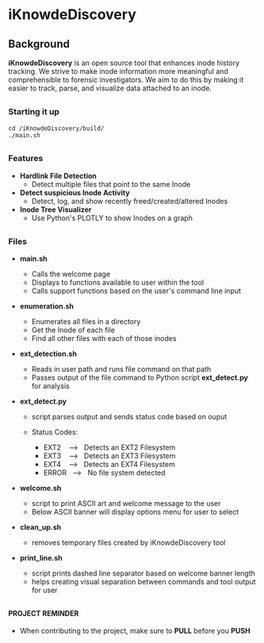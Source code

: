 # iKnowdeDiscovery
 

## Background

**iKnowdeDiscovery** is an open source tool that enhances inode history tracking. We strive to make inode information more meaningful and comprehensible to forensic investigators. We aim to do this by making it easier to track, parse, and visualize data attached to an inode.

##
### Starting it up
```
cd /iKnowdeDiscovery/build/
./main.sh

```
##
### Features

 - **Hardlink File Detection**
   - Detect multiple files that point to the same Inode
 - **Detect suspicious Inode Activity**
   - Detect, log, and show recently freed/created/altered Inodes
 - **Inode Tree Visualizer**
   - Use Python's PLOTLY to show Inodes on a graph
##

### Files  

- **main.sh**
  - Calls the welcome page
  - Displays to functions available to user within the tool
  - Calls support functions based on the user's command line input

- **enumeration.sh**
  - Enumerates all files in a directory
  - Get the Inode of each file
  - Find all other files with each of those inodes

- **ext_detection.sh**
  - Reads in user path and runs file command on that path
  - Passes output of the file command to Python script **ext_detect.py** for analysis

- **ext_detect.py**
   -  script parses output and sends status code based on ouput

  - Status Codes:
    - EXT2  &nbsp;&nbsp;&nbsp;--> &nbsp;&nbsp;Detects an EXT2 Filesystem
    - EXT3  &nbsp;&nbsp;&nbsp;--> &nbsp;&nbsp;Detects an EXT3 Filesystem
    - EXT4  &nbsp;&nbsp;&nbsp;--> &nbsp;&nbsp;Detects an EXT4 Filesystem
    - ERROR&nbsp;&nbsp;&nbsp;--> &nbsp;&nbsp;No file system detected

- **welcome.sh**
  - script to print ASCII art and welcome message to the user
  - Below ASCII banner will display options menu for user to select
  
- **clean_up.sh**
  - removes temporary files created by iKnowdeDiscovery tool

- **print_line.sh**
  - script prints dashed line separator based on welcome banner length
  - helps creating visual separation between commands and tool output for user

##

#### PROJECT REMINDER

 - When contributing to the project, make sure to **PULL** before you **PUSH**

##
